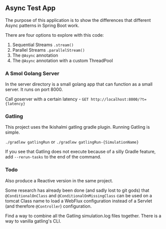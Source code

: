 ## Async Test App ##

The purpose of this application is to show the differences that different Async patterns in Spring Boot work. 

There are four options to explore with this code:

1. Sequential Streams `.stream()`
1. Parallel Streams `.parallelStream()` 
1. The `@Async` annotation
1. The `@Async` annotation with a custom ThreadPool


### A Smol Golang Server ###

In the server directory is a small golang app that can function as a small server. It runs on port 8000. 

Call goserver with a certain latency - `GET http://localhost:8000/?t={latency}`

### Gatling ### 

This project uses the lkishalmi gatling gradle plugin. Running Gatling is simple. 

`./gradlew gatlingRun` or `./gradlew gatlingRun-{SimulationName}`

If you see that Gatling does not execute because of a silly Gradle feature, add `--rerun-tasks` to the end of the command. 


### Todo ###
Also produce a Reactive version in the same project. 

Some research has already been done (and sadly lost to git gods) that `@ConditionalOnClass` and `@ConditionalOnMissingClass` can be used on a tomcat Class name to load a WebFlux configuration instead of a Servlet (and therefore `@Controller`) configuration.

Find a way to combine all the Gatling simulation.log files together. There is a way to vanilla gatling's CLI.